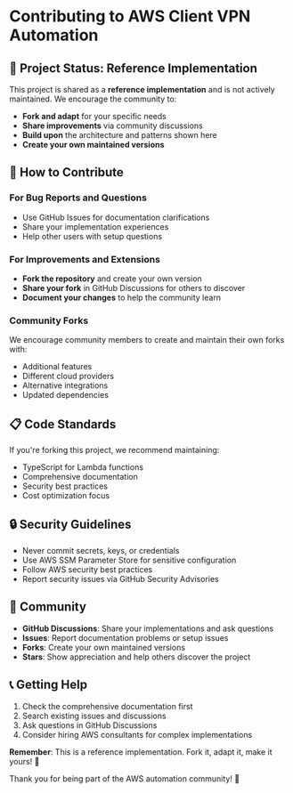 # Contributing to AWS Client VPN Automation

## 🎯 Project Status: Reference Implementation

This project is shared as a **reference implementation** and is not actively maintained. We encourage the community to:

- **Fork and adapt** for your specific needs
- **Share improvements** via community discussions
- **Build upon** the architecture and patterns shown here
- **Create your own maintained versions**

## 🤝 How to Contribute

### For Bug Reports and Questions
- Use GitHub Issues for documentation clarifications
- Share your implementation experiences
- Help other users with setup questions

### For Improvements and Extensions
- **Fork the repository** and create your own version
- **Share your fork** in GitHub Discussions for others to discover
- **Document your changes** to help the community learn

### Community Forks
We encourage community members to create and maintain their own forks with:
- Additional features
- Different cloud providers
- Alternative integrations
- Updated dependencies

## 📋 Code Standards

If you're forking this project, we recommend maintaining:
- TypeScript for Lambda functions
- Comprehensive documentation
- Security best practices
- Cost optimization focus

## 🔒 Security Guidelines

- Never commit secrets, keys, or credentials
- Use AWS SSM Parameter Store for sensitive configuration
- Follow AWS security best practices
- Report security issues via GitHub Security Advisories

## 💬 Community

- **GitHub Discussions**: Share your implementations and ask questions
- **Issues**: Report documentation problems or setup issues
- **Forks**: Create your own maintained versions
- **Stars**: Show appreciation and help others discover the project

## 📞 Getting Help

1. Check the comprehensive documentation first
2. Search existing issues and discussions
3. Ask questions in GitHub Discussions
4. Consider hiring AWS consultants for complex implementations

**Remember**: This is a reference implementation. Fork it, adapt it, make it yours! 🚀

Thank you for being part of the AWS automation community! 🎉
